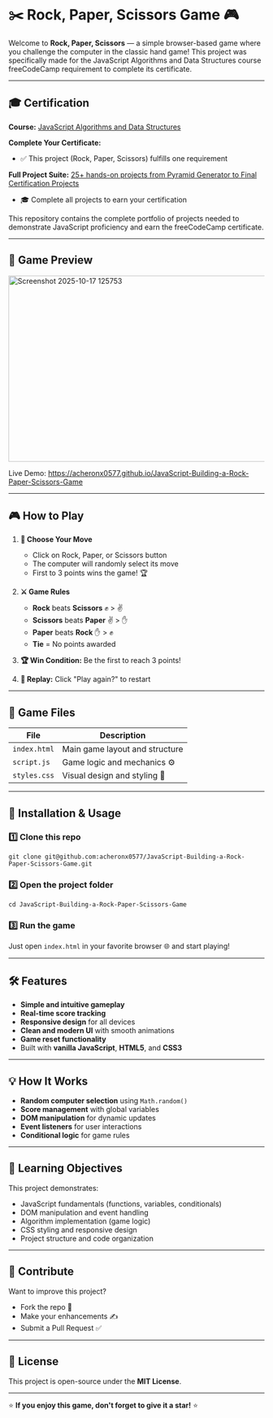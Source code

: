 # ✂️ Rock, Paper, Scissors Game 🎮

Welcome to **Rock, Paper, Scissors** — a simple browser-based game where you challenge the computer in the classic hand game! This project was specifically made for the JavaScript Algorithms and Data Structures course freeCodeCamp requirement to complete its certificate.

---

## 🎓 Certification

**Course:** [JavaScript Algorithms and Data Structures](https://www.freecodecamp.org/learn/javascript-algorithms-and-data-structures-v8)

**Complete Your Certificate:**
- ✅ This project (Rock, Paper, Scissors) fulfills one requirement

**Full Project Suite:** [25+ hands-on projects from Pyramid Generator to Final Certification Projects](https://github.com/acheronx0577/JavaScript-Algorithms-and-data-structures/tree/main)
- 🎓 Complete all projects to earn your certification

This repository contains the complete portfolio of projects needed to demonstrate JavaScript proficiency and earn the freeCodeCamp certificate.

---

## 📸 Game Preview

<img width="1617" height="366" alt="Screenshot 2025-10-17 125753" src="https://github.com/user-attachments/assets/c5420a06-618f-41dd-94ab-4bc52e14f609" />

Live Demo: https://acheronx0577.github.io/JavaScript-Building-a-Rock-Paper-Scissors-Game

---

## 🎮 How to Play

1. **🎯 Choose Your Move**
   - Click on Rock, Paper, or Scissors button
   - The computer will randomly select its move
   - First to 3 points wins the game! 🏆

2. **⚔️ Game Rules**
   - **Rock** beats **Scissors** ✊ > ✌️
   - **Scissors** beats **Paper** ✌️ > ✋
   - **Paper** beats **Rock** ✋ > ✊
   - **Tie** = No points awarded

3. **🏆 Win Condition:** Be the first to reach 3 points!
4. **🔄 Replay:** Click "Play again?" to restart

---

## 🧩 Game Files

| File | Description |
|------|--------------|
| `index.html` | Main game layout and structure |
| `script.js` | Game logic and mechanics ⚙️ |
| `styles.css` | Visual design and styling 🎨 |

---

## 🧰 Installation & Usage

### 1️⃣ Clone this repo
```
git clone git@github.com:acheronx0577/JavaScript-Building-a-Rock-Paper-Scissors-Game.git
```

### 2️⃣ Open the project folder
```
cd JavaScript-Building-a-Rock-Paper-Scissors-Game
```

### 3️⃣ Run the game
Just open `index.html` in your favorite browser 🌐 and start playing!

---

## 🛠️ Features

- **Simple and intuitive gameplay**
- **Real-time score tracking**
- **Responsive design** for all devices
- **Clean and modern UI** with smooth animations
- **Game reset functionality**
- Built with **vanilla JavaScript**, **HTML5**, and **CSS3**

---

## 💡 How It Works

- **Random computer selection** using `Math.random()`
- **Score management** with global variables
- **DOM manipulation** for dynamic updates
- **Event listeners** for user interactions
- **Conditional logic** for game rules

---

## 🎯 Learning Objectives

This project demonstrates:
- JavaScript fundamentals (functions, variables, conditionals)
- DOM manipulation and event handling
- Algorithm implementation (game logic)
- CSS styling and responsive design
- Project structure and code organization

---

## 🤝 Contribute

Want to improve this project?  
- Fork the repo 🍴  
- Make your enhancements ✍️  
- Submit a Pull Request ✅  

---

## 📜 License

This project is open-source under the **MIT License**.

---

⭐ **If you enjoy this game, don't forget to give it a star!** ⭐
